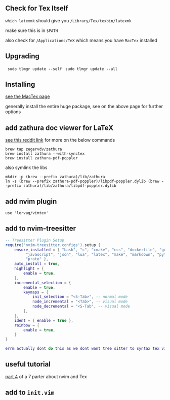 ## Check for Tex Itself

``` which latexmk ``` should give you `/Library/Tex/texbin/latexmk`

make sure this is in `$PATH`

also check for `/Applications/TeX` which means you have `MacTex` installed

## Upgrading

` sudo tlmgr update --self`
` sudo tlmgr update --all`

## Installing

[see the MacTex page](https://www.tug.org/mactex/)

generally install the entire huge package, see on the above page for further options

## add zathura doc viewer for LaTeX
[see this reddit link](https://www.reddit.com/r/vim/comments/7c7wd9/vim_vimtex_zathura_on_macos/) for more on the below commands 
``` 
brew tap zegervdv/zathura
brew install zathura --with-synctex
brew install zathura-pdf-poppler
```
also symlink the libs

```
mkdir -p (brew --prefix zathura)/lib/zathura
ln -s (brew --prefix zathura-pdf-poppler)/libpdf-poppler.dylib (brew --prefix zathura)/lib/zathura/libpdf-poppler.dylib
```

## add nvim plugin

`use 'lervag/vimtex'`

## add to nvim-treesitter

``` lua
-- Treesitter Plugin Setup
require('nvim-treesitter.configs').setup {
    ensure_installed = { "bash", "c", "cmake", "css", "dockerfile", "go", "gomod", "gowork", "hcl", "help", "html",
         "javascript", "json", "lua", "latex", "make", "markdown", "python", "regex", "ruby", "rust", "toml", "vim", "yaml",
         "proto" },
    auto_install = true,
    highlight = {
        enable = true,
    },
    incremental_selection = {
        enable = true,
        keymaps = {
            init_selection = "<S-Tab>", -- normal mode
            node_incremental = "<Tab>", -- visual mode
            node_decremental = "<S-Tab", -- visual mode
        },
    },
    ident = { enable = true },
    rainbow = {
        enable = true,
    }
}

errm actually dont do this as we dont want tree sitter to syntax tex vimtex does this....
```
## useful tutorial
[part 4](https://www.ejmastnak.com/tutorials/vim-latex/vimtex/) of a 7 parter about nvim and Tex
 
## add to `init.vim`
<!--stackedit_data:
eyJoaXN0b3J5IjpbMTQwNDg5ODg1N119
-->